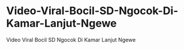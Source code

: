 # Video-Viral-Bocil-SD-Ngocok-Di-Kamar-Lanjut-Ngewe
Video Viral Bocil SD Ngocok Di Kamar Lanjut Ngewe
